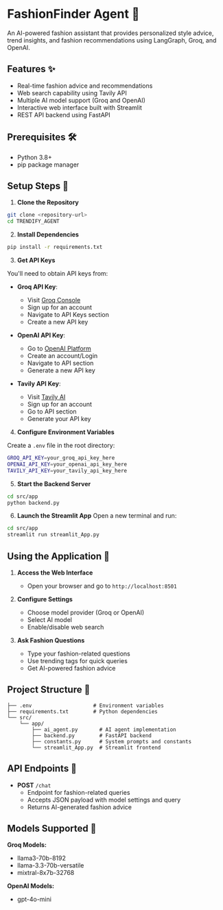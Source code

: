 # FashionFinder Agent 👗

An AI-powered fashion assistant that provides personalized style advice, trend insights, and fashion recommendations using LangGraph, Groq, and OpenAI.

## Features ✨

- Real-time fashion advice and recommendations
- Web search capability using Tavily API
- Multiple AI model support (Groq and OpenAI)
- Interactive web interface built with Streamlit
- REST API backend using FastAPI

## Prerequisites 🛠️

- Python 3.8+
- pip package manager

## Setup Steps 📝

1. **Clone the Repository**
```sh
git clone <repository-url>
cd TRENDIFY_AGENT
```

2. **Install Dependencies**
```sh
pip install -r requirements.txt
```

3. **Get API Keys**

You'll need to obtain API keys from:

- **Groq API Key**:
  - Visit [Groq Console](https://console.groq.com)
  - Sign up for an account
  - Navigate to API Keys section
  - Create a new API key

- **OpenAI API Key**:
  - Go to [OpenAI Platform](https://platform.openai.com)
  - Create an account/Login
  - Navigate to API section
  - Generate a new API key

- **Tavily API Key**:
  - Visit [Tavily AI](https://tavily.com)
  - Sign up for an account
  - Go to API section
  - Generate your API key

4. **Configure Environment Variables**

Create a `.env` file in the root directory:

```sh
GROQ_API_KEY=your_groq_api_key_here
OPENAI_API_KEY=your_openai_api_key_here
TAVILY_API_KEY=your_tavily_api_key_here
```

5. **Start the Backend Server**
```sh
cd src/app
python backend.py
```

6. **Launch the Streamlit App**
Open a new terminal and run:
```sh
cd src/app
streamlit run streamlit_App.py
```

## Using the Application 🚀

1. **Access the Web Interface**
   - Open your browser and go to `http://localhost:8501`

2. **Configure Settings**
   - Choose model provider (Groq or OpenAI)
   - Select AI model
   - Enable/disable web search

3. **Ask Fashion Questions**
   - Type your fashion-related questions
   - Use trending tags for quick queries
   - Get AI-powered fashion advice

## Project Structure 📂

```
├── .env                    # Environment variables
├── requirements.txt        # Python dependencies
└── src/
    └── app/
        ├── ai_agent.py       # AI agent implementation
        ├── backend.py        # FastAPI backend
        ├── constants.py      # System prompts and constants
        └── streamlit_App.py  # Streamlit frontend
```

## API Endpoints 🔌

- **POST** `/chat`
  - Endpoint for fashion-related queries
  - Accepts JSON payload with model settings and query
  - Returns AI-generated fashion advice

## Models Supported 🤖

**Groq Models:**
- llama3-70b-8192
- llama-3.3-70b-versatile
- mixtral-8x7b-32768

**OpenAI Models:**
- gpt-4o-mini
